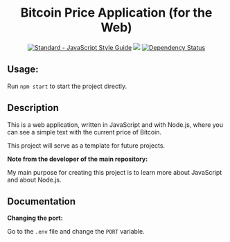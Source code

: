 <h1 align="center">Bitcoin Price Application (for the Web)</h1>

<p align="center">
    <a href="https://standardjs.com"><img src="https://img.shields.io/badge/code_style-standard-brightgreen.svg" alt="Standard - JavaScript Style Guide"></a>
    <a href="https://discord.gg/ccpgH3b"><img src="https://img.shields.io/badge/Discord-Join%20Server-7289DA.svg" /></a>
    <a href='https://gemnasium.com/github.com/julianYaman/bitcoinPriceApplication_web'><img src="https://gemnasium.com/badges/github.com/julianYaman/bitcoinPriceApplication_web.svg" alt="Dependency Status" /></a>
</p>

## Usage:
Run ```npm start``` to start the project directly.


## Description

This is a web application, written in JavaScript and with Node.js, where you can see a simple text with the current price of Bitcoin. 

This project will serve as a template for future projects.

**Note from the developer of the main repository:**

My main purpose for creating this project is to learn more about JavaScript and about Node.js.

## Documentation

**Changing the port:**

Go to the ``.env`` file and change the ``PORT`` variable.


